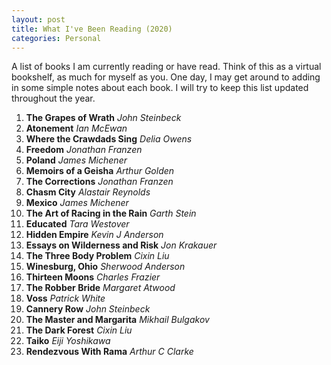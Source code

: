 ```yaml
---
layout: post
title: What I've Been Reading (2020)
categories: Personal
---
```

A list of books I am currently reading or have read. Think of this as a virtual bookshelf, as much for myself as you.  One day, I may get around to adding in some simple notes about each book.  I will try to keep this list updated throughout the year. 

1. **The Grapes of Wrath** *John Steinbeck*
2. **Atonement** *Ian McEwan*
3. **Where the Crawdads Sing** *Delia Owens*
4. **Freedom** *Jonathan Franzen*
5. **Poland** *James Michener*
6. **Memoirs of a Geisha** *Arthur Golden*
7. **The Corrections** *Jonathan Franzen*
8. **Chasm City** *Alastair Reynolds*
9. **Mexico** *James Michener*
10. **The Art of Racing in the Rain** *Garth Stein* 
11. **Educated** *Tara Westover*
12. **Hidden Empire** *Kevin J Anderson*
13. **Essays on Wilderness and Risk** *Jon Krakauer*
14. **The Three Body Problem** *Cixin Liu*
15. **Winesburg, Ohio** *Sherwood Anderson*
16. **Thirteen Moons** *Charles Frazier*
17. **The Robber Bride** *Margaret Atwood*
18. **Voss** *Patrick White*
19. **Cannery Row** *John Steinbeck*
20. **The Master and Margarita** *Mikhail Bulgakov*
21. **The Dark Forest** *Cixin Liu*
22. **Taiko** *Eiji Yoshikawa*
23. **Rendezvous With Rama** *Arthur C Clarke*
